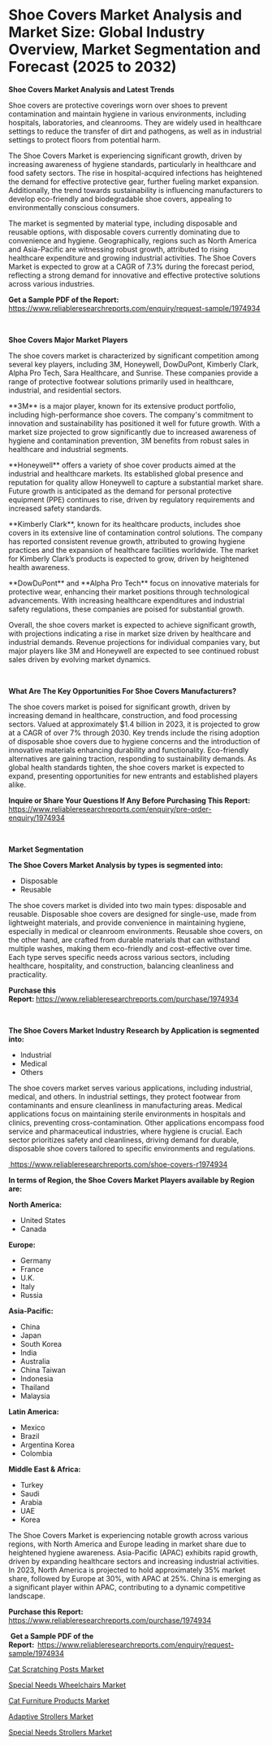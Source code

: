 <p><h1>Shoe Covers Market Analysis and Market Size: Global Industry Overview, Market Segmentation and Forecast (2025 to 2032)</h1></p><p><strong>Shoe Covers Market Analysis and Latest Trends</strong></p>
<p><p>Shoe covers are protective coverings worn over shoes to prevent contamination and maintain hygiene in various environments, including hospitals, laboratories, and cleanrooms. They are widely used in healthcare settings to reduce the transfer of dirt and pathogens, as well as in industrial settings to protect floors from potential harm.</p><p>The Shoe Covers Market is experiencing significant growth, driven by increasing awareness of hygiene standards, particularly in healthcare and food safety sectors. The rise in hospital-acquired infections has heightened the demand for effective protective gear, further fueling market expansion. Additionally, the trend towards sustainability is influencing manufacturers to develop eco-friendly and biodegradable shoe covers, appealing to environmentally conscious consumers.</p><p>The market is segmented by material type, including disposable and reusable options, with disposable covers currently dominating due to convenience and hygiene. Geographically, regions such as North America and Asia-Pacific are witnessing robust growth, attributed to rising healthcare expenditure and growing industrial activities. The Shoe Covers Market is expected to grow at a CAGR of 7.3% during the forecast period, reflecting a strong demand for innovative and effective protective solutions across various industries.</p></p>
<p><strong>Get a Sample PDF of the Report:&nbsp;</strong> <a href="https://www.reliableresearchreports.com/enquiry/request-sample/1974934?utm_campaign=7&utm_medium=2&utm_source=Github&utm_content=ia&utm_term=08022025&utm_id=shoe-covers">https://www.reliableresearchreports.com/enquiry/request-sample/1974934</a></p>
<p>&nbsp;</p>
<p><strong>Shoe Covers Major Market Players</strong></p>
<p><p>The shoe covers market is characterized by significant competition among several key players, including 3M, Honeywell, DowDuPont, Kimberly Clark, Alpha Pro Tech, Sara Healthcare, and Sunrise. These companies provide a range of protective footwear solutions primarily used in healthcare, industrial, and residential sectors.</p><p>**3M** is a major player, known for its extensive product portfolio, including high-performance shoe covers. The company's commitment to innovation and sustainability has positioned it well for future growth. With a market size projected to grow significantly due to increased awareness of hygiene and contamination prevention, 3M benefits from robust sales in healthcare and industrial segments.</p><p>**Honeywell** offers a variety of shoe cover products aimed at the industrial and healthcare markets. Its established global presence and reputation for quality allow Honeywell to capture a substantial market share. Future growth is anticipated as the demand for personal protective equipment (PPE) continues to rise, driven by regulatory requirements and increased safety standards.</p><p>**Kimberly Clark**, known for its healthcare products, includes shoe covers in its extensive line of contamination control solutions. The company has reported consistent revenue growth, attributed to growing hygiene practices and the expansion of healthcare facilities worldwide. The market for Kimberly Clark’s products is expected to grow, driven by heightened health awareness.</p><p>**DowDuPont** and **Alpha Pro Tech** focus on innovative materials for protective wear, enhancing their market positions through technological advancements. With increasing healthcare expenditures and industrial safety regulations, these companies are poised for substantial growth.</p><p>Overall, the shoe covers market is expected to achieve significant growth, with projections indicating a rise in market size driven by healthcare and industrial demands. Revenue projections for individual companies vary, but major players like 3M and Honeywell are expected to see continued robust sales driven by evolving market dynamics.</p></p>
<p>&nbsp;</p>
<p><strong>What Are The Key Opportunities For Shoe Covers Manufacturers?</strong></p>
<p><p>The shoe covers market is poised for significant growth, driven by increasing demand in healthcare, construction, and food processing sectors. Valued at approximately $1.4 billion in 2023, it is projected to grow at a CAGR of over 7% through 2030. Key trends include the rising adoption of disposable shoe covers due to hygiene concerns and the introduction of innovative materials enhancing durability and functionality. Eco-friendly alternatives are gaining traction, responding to sustainability demands. As global health standards tighten, the shoe covers market is expected to expand, presenting opportunities for new entrants and established players alike.</p></p>
<p><strong>Inquire or Share Your Questions If Any Before Purchasing This Report:</strong> <a href="https://www.reliableresearchreports.com/enquiry/pre-order-enquiry/1974934?utm_campaign=7&utm_medium=2&utm_source=Github&utm_content=ia&utm_term=08022025&utm_id=shoe-covers">https://www.reliableresearchreports.com/enquiry/pre-order-enquiry/1974934</a></p>
<p>&nbsp;</p>
<p><strong>Market Segmentation</strong></p>
<p><strong>The Shoe Covers Market Analysis by types is segmented into:</strong></p>
<p><ul><li>Disposable</li><li>Reusable</li></ul></p>
<p><p>The shoe covers market is divided into two main types: disposable and reusable. Disposable shoe covers are designed for single-use, made from lightweight materials, and provide convenience in maintaining hygiene, especially in medical or cleanroom environments. Reusable shoe covers, on the other hand, are crafted from durable materials that can withstand multiple washes, making them eco-friendly and cost-effective over time. Each type serves specific needs across various sectors, including healthcare, hospitality, and construction, balancing cleanliness and practicality.</p></p>
<p><strong>Purchase this Report:&nbsp;</strong><a href="https://www.reliableresearchreports.com/purchase/1974934?utm_campaign=7&utm_medium=2&utm_source=Github&utm_content=ia&utm_term=08022025&utm_id=shoe-covers">https://www.reliableresearchreports.com/purchase/1974934</a></p>
<p>&nbsp;</p>
<p><strong>The Shoe Covers Market Industry Research by Application is segmented into:</strong></p>
<p><ul><li>Industrial</li><li>Medical</li><li>Others</li></ul></p>
<p><p>The shoe covers market serves various applications, including industrial, medical, and others. In industrial settings, they protect footwear from contaminants and ensure cleanliness in manufacturing areas. Medical applications focus on maintaining sterile environments in hospitals and clinics, preventing cross-contamination. Other applications encompass food service and pharmaceutical industries, where hygiene is crucial. Each sector prioritizes safety and cleanliness, driving demand for durable, disposable shoe covers tailored to specific environments and regulations.</p></p>
<p><a href="https://www.reliableresearchreports.com/shoe-covers-r1974934?utm_campaign=7&utm_medium=2&utm_source=Github&utm_content=ia&utm_term=08022025&utm_id=shoe-covers">&nbsp;https://www.reliableresearchreports.com/shoe-covers-r1974934</a></p>
<p><strong>In terms of Region, the Shoe Covers Market Players available by Region are:</strong></p>
<p>
    <p> <strong> North America: </strong>
        <ul>
            <li>United States</li>
            <li>Canada</li>
        </ul>
        </p> 
    <p> <strong> Europe: </strong>
        <ul>
            <li>Germany</li>
            <li>France</li>
            <li>U.K.</li>
            <li>Italy</li>
            <li>Russia</li>
        </ul>
        </p> 
    <p> <strong> Asia-Pacific: </strong>
        <ul>
            <li>China</li>
            <li>Japan</li>
            <li>South Korea</li>
            <li>India</li>
            <li>Australia</li>
            <li>China Taiwan</li>
            <li>Indonesia</li>
            <li>Thailand</li>
            <li>Malaysia</li>
        </ul>
        </p> 
    <p> <strong> Latin America: </strong>
        <ul>
            <li>Mexico</li>
            <li>Brazil</li>
            <li>Argentina Korea</li>
            <li>Colombia</li>
        </ul>
        </p> 
    <p> <strong> Middle East & Africa: </strong>
        <ul>
            <li>Turkey</li>
            <li>Saudi</li>
            <li>Arabia</li>
            <li>UAE</li>
            <li>Korea</li>
        </ul>
    </p>
    </p>
<p><p>The Shoe Covers Market is experiencing notable growth across various regions, with North America and Europe leading in market share due to heightened hygiene awareness. Asia-Pacific (APAC) exhibits rapid growth, driven by expanding healthcare sectors and increasing industrial activities. In 2023, North America is projected to hold approximately 35% market share, followed by Europe at 30%, with APAC at 25%. China is emerging as a significant player within APAC, contributing to a dynamic competitive landscape.</p></p>
<p><strong>Purchase this Report: </strong><a href="https://www.reliableresearchreports.com/purchase/1974934?utm_campaign=7&utm_medium=2&utm_source=Github&utm_content=ia&utm_term=08022025&utm_id=shoe-covers">https://www.reliableresearchreports.com/purchase/1974934</a></p>
<p>&nbsp;<strong>Get a Sample PDF of the Report:&nbsp;&nbsp;</strong><a href="https://www.reliableresearchreports.com/enquiry/request-sample/1974934?utm_campaign=7&utm_medium=2&utm_source=Github&utm_content=ia&utm_term=08022025&utm_id=shoe-covers">https://www.reliableresearchreports.com/enquiry/request-sample/1974934</a></p>
<p><strong></strong></p>
<p><p><a href="https://github.com/carendesrochers299/Market-Research-Report-List-1/blob/main/cat-scratching-posts-market.md?utm_campaign=7&utm_medium=2&utm_source=Github&utm_content=ia&utm_term=08022025&utm_id=shoe-covers">Cat Scratching Posts Market</a></p><p><a href="https://github.com/alanepetevi/Market-Research-Report-List-1/blob/main/special-needs-wheelchairs-market.md?utm_campaign=7&utm_medium=2&utm_source=Github&utm_content=ia&utm_term=08022025&utm_id=shoe-covers">Special Needs Wheelchairs Market</a></p><p><a href="https://github.com/hannajuana198484/Market-Research-Report-List-1/blob/main/cat-furniture-products-market.md?utm_campaign=7&utm_medium=2&utm_source=Github&utm_content=ia&utm_term=08022025&utm_id=shoe-covers">Cat Furniture Products Market</a></p><p><a href="https://github.com/zitanebeibit9/Market-Research-Report-List-1/blob/main/adaptive-strollers-market.md?utm_campaign=7&utm_medium=2&utm_source=Github&utm_content=ia&utm_term=08022025&utm_id=shoe-covers">Adaptive Strollers Market</a></p><p><a href="https://github.com/loppibsr/Market-Research-Report-List-1/blob/main/special-needs-strollers-market.md?utm_campaign=7&utm_medium=2&utm_source=Github&utm_content=ia&utm_term=08022025&utm_id=shoe-covers">Special Needs Strollers Market</a></p></p>